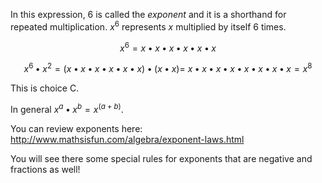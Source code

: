In this expression, 6 is called the *exponent* and it is
a shorthand for repeated multiplication. $x^{6}$ represents *x*
multiplied by itself 6 times.

$$x^{6} = x \bullet x \bullet x \bullet x \bullet x \bullet x$$

$$x^{6} \bullet x^{2} = \left( x \bullet x \bullet x \bullet x \bullet x \bullet x \right) \bullet \left( x \bullet x \right) = \ x \bullet x \bullet x \bullet x \bullet x \bullet x \bullet x \bullet x = x^{8}$$

This is choice C.

In general $x^{a} \bullet x^{b} = x^{(a + b)}$.

You can review exponents here:
<http://www.mathsisfun.com/algebra/exponent-laws.html>

You will see there some special rules for exponents that are negative
and fractions as well!
